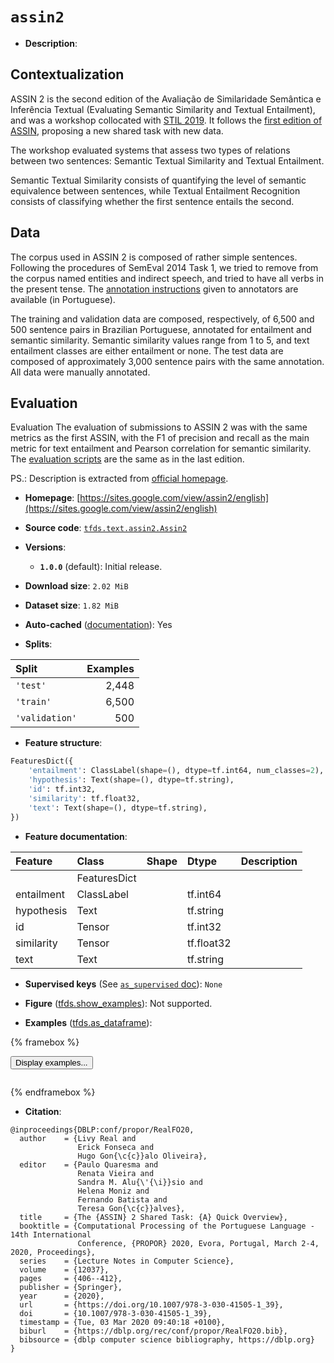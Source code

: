 <div itemscope itemtype="http://schema.org/Dataset">
  <div itemscope itemprop="includedInDataCatalog" itemtype="http://schema.org/DataCatalog">
    <meta itemprop="name" content="TensorFlow Datasets" />
  </div>
  <meta itemprop="name" content="assin2" />
  <meta itemprop="description" content="## Contextualization&#10;ASSIN 2 is the second edition of the Avaliação de Similaridade Semântica e&#10;Inferência Textual (Evaluating Semantic Similarity and Textual Entailment),&#10;and was a workshop collocated with [STIL 2019](http://www.google.com/url?q=http%3A%2F%2Fcomissoes.sbc.org.br%2Fce-pln%2Fstil2019%2F&amp;sa=D&amp;sntz=1&amp;usg=AFQjCNHN8DosAsJ-gd48TfkXFX5YD6xM7g). It follows the [first edition of ASSIN](http://www.google.com/url?q=http%3A%2F%2Fpropor2016.di.fc.ul.pt%2F%3Fpage_id%3D381&amp;sa=D&amp;sntz=1&amp;usg=AFQjCNHV7ySeNzH4k6MWKBLqO9yUkqiUqw),&#10;proposing a new shared task with new data.&#10;&#10;The workshop evaluated systems that assess two types of relations between&#10;two sentences: Semantic Textual Similarity and Textual Entailment.&#10;&#10;Semantic Textual Similarity consists of quantifying the level of semantic&#10;equivalence between sentences, while Textual Entailment Recognition consists of&#10;classifying whether the first sentence entails the second.&#10;&#10;## Data&#10;The corpus used in ASSIN 2 is composed of rather simple sentences. Following&#10;the procedures of SemEval 2014 Task 1, we tried to remove from the corpus named&#10;entities and indirect speech, and tried to have all verbs in the present tense.&#10;The [annotation instructions](https://drive.google.com/open?id=1aUPhywEHD0r_pxPiTqZwS0fRj-1Xda2w)&#10;given to annotators are available (in Portuguese).&#10;&#10;The training and validation data are composed, respectively, of 6,500 and 500&#10;sentence pairs in Brazilian Portuguese, annotated for entailment and&#10;semantic similarity. Semantic similarity values range from 1 to 5, and text&#10;entailment classes are either entailment or none. The test data are composed of&#10;approximately 3,000 sentence pairs with the same annotation. All data were&#10;manually annotated.&#10;&#10;## Evaluation&#10;Evaluation&#10;The evaluation of submissions to ASSIN 2 was with the same metrics as the first&#10;ASSIN, with the F1 of precision and recall as the main metric for text&#10;entailment and Pearson correlation for semantic similarity.&#10;The [evaluation scripts](https://github.com/erickrf/assin) are the same as in&#10;the last edition.&#10;&#10;PS.: Description is extracted from [official homepage](https://sites.google.com/view/assin2/english).&#10;&#10;To use this dataset:&#10;&#10;```python&#10;import tensorflow_datasets as tfds&#10;&#10;ds = tfds.load(&#x27;assin2&#x27;, split=&#x27;train&#x27;)&#10;for ex in ds.take(4):&#10;  print(ex)&#10;```&#10;&#10;See [the guide](https://www.tensorflow.org/datasets/overview) for more&#10;informations on [tensorflow_datasets](https://www.tensorflow.org/datasets).&#10;&#10;" />
  <meta itemprop="url" content="https://www.tensorflow.org/datasets/catalog/assin2" />
  <meta itemprop="sameAs" content="https://sites.google.com/view/assin2/english" />
  <meta itemprop="citation" content="@inproceedings{DBLP:conf/propor/RealFO20,&#10;  author    = {Livy Real and&#10;               Erick Fonseca and&#10;               Hugo Gon{\c{c}}alo Oliveira},&#10;  editor    = {Paulo Quaresma and&#10;               Renata Vieira and&#10;               Sandra M. Alu{\&#x27;{\i}}sio and&#10;               Helena Moniz and&#10;               Fernando Batista and&#10;               Teresa Gon{\c{c}}alves},&#10;  title     = {The {ASSIN} 2 Shared Task: {A} Quick Overview},&#10;  booktitle = {Computational Processing of the Portuguese Language - 14th International&#10;               Conference, {PROPOR} 2020, Evora, Portugal, March 2-4, 2020, Proceedings},&#10;  series    = {Lecture Notes in Computer Science},&#10;  volume    = {12037},&#10;  pages     = {406--412},&#10;  publisher = {Springer},&#10;  year      = {2020},&#10;  url       = {https://doi.org/10.1007/978-3-030-41505-1_39},&#10;  doi       = {10.1007/978-3-030-41505-1_39},&#10;  timestamp = {Tue, 03 Mar 2020 09:40:18 +0100},&#10;  biburl    = {https://dblp.org/rec/conf/propor/RealFO20.bib},&#10;  bibsource = {dblp computer science bibliography, https://dblp.org}&#10;}" />
</div>

# `assin2`


*   **Description**:

## Contextualization

ASSIN 2 is the second edition of the Avaliação de Similaridade Semântica e
Inferência Textual (Evaluating Semantic Similarity and Textual Entailment), and
was a workshop collocated with
[STIL 2019](http://www.google.com/url?q=http%3A%2F%2Fcomissoes.sbc.org.br%2Fce-pln%2Fstil2019%2F&sa=D&sntz=1&usg=AFQjCNHN8DosAsJ-gd48TfkXFX5YD6xM7g).
It follows the
[first edition of ASSIN](http://www.google.com/url?q=http%3A%2F%2Fpropor2016.di.fc.ul.pt%2F%3Fpage_id%3D381&sa=D&sntz=1&usg=AFQjCNHV7ySeNzH4k6MWKBLqO9yUkqiUqw),
proposing a new shared task with new data.

The workshop evaluated systems that assess two types of relations between two
sentences: Semantic Textual Similarity and Textual Entailment.

Semantic Textual Similarity consists of quantifying the level of semantic
equivalence between sentences, while Textual Entailment Recognition consists of
classifying whether the first sentence entails the second.

## Data

The corpus used in ASSIN 2 is composed of rather simple sentences. Following the
procedures of SemEval 2014 Task 1, we tried to remove from the corpus named
entities and indirect speech, and tried to have all verbs in the present tense.
The
[annotation instructions](https://drive.google.com/open?id=1aUPhywEHD0r_pxPiTqZwS0fRj-1Xda2w)
given to annotators are available (in Portuguese).

The training and validation data are composed, respectively, of 6,500 and 500
sentence pairs in Brazilian Portuguese, annotated for entailment and semantic
similarity. Semantic similarity values range from 1 to 5, and text entailment
classes are either entailment or none. The test data are composed of
approximately 3,000 sentence pairs with the same annotation. All data were
manually annotated.

## Evaluation

Evaluation The evaluation of submissions to ASSIN 2 was with the same metrics as
the first ASSIN, with the F1 of precision and recall as the main metric for text
entailment and Pearson correlation for semantic similarity. The
[evaluation scripts](https://github.com/erickrf/assin) are the same as in the
last edition.

PS.: Description is extracted from
[official homepage](https://sites.google.com/view/assin2/english).

*   **Homepage**:
    [https://sites.google.com/view/assin2/english](https://sites.google.com/view/assin2/english)

*   **Source code**:
    [`tfds.text.assin2.Assin2`](https://github.com/tensorflow/datasets/tree/master/tensorflow_datasets/text/assin2/assin2.py)

*   **Versions**:

    *   **`1.0.0`** (default): Initial release.

*   **Download size**: `2.02 MiB`

*   **Dataset size**: `1.82 MiB`

*   **Auto-cached**
    ([documentation](https://www.tensorflow.org/datasets/performances#auto-caching)):
    Yes

*   **Splits**:

Split          | Examples
:------------- | -------:
`'test'`       | 2,448
`'train'`      | 6,500
`'validation'` | 500

*   **Feature structure**:

```python
FeaturesDict({
    'entailment': ClassLabel(shape=(), dtype=tf.int64, num_classes=2),
    'hypothesis': Text(shape=(), dtype=tf.string),
    'id': tf.int32,
    'similarity': tf.float32,
    'text': Text(shape=(), dtype=tf.string),
})
```

*   **Feature documentation**:

Feature    | Class        | Shape | Dtype      | Description
:--------- | :----------- | :---- | :--------- | :----------
           | FeaturesDict |       |            |
entailment | ClassLabel   |       | tf.int64   |
hypothesis | Text         |       | tf.string  |
id         | Tensor       |       | tf.int32   |
similarity | Tensor       |       | tf.float32 |
text       | Text         |       | tf.string  |

*   **Supervised keys** (See
    [`as_supervised` doc](https://www.tensorflow.org/datasets/api_docs/python/tfds/load#args)):
    `None`

*   **Figure**
    ([tfds.show_examples](https://www.tensorflow.org/datasets/api_docs/python/tfds/visualization/show_examples)):
    Not supported.

*   **Examples**
    ([tfds.as_dataframe](https://www.tensorflow.org/datasets/api_docs/python/tfds/as_dataframe)):

<!-- mdformat off(HTML should not be auto-formatted) -->

{% framebox %}

<button id="displaydataframe">Display examples...</button>
<div id="dataframecontent" style="overflow-x:auto"></div>
<script>
const url = "https://storage.googleapis.com/tfds-data/visualization/dataframe/assin2-1.0.0.html";
const dataButton = document.getElementById('displaydataframe');
dataButton.addEventListener('click', async () => {
  // Disable the button after clicking (dataframe loaded only once).
  dataButton.disabled = true;

  const contentPane = document.getElementById('dataframecontent');
  try {
    const response = await fetch(url);
    // Error response codes don't throw an error, so force an error to show
    // the error message.
    if (!response.ok) throw Error(response.statusText);

    const data = await response.text();
    contentPane.innerHTML = data;
  } catch (e) {
    contentPane.innerHTML =
        'Error loading examples. If the error persist, please open '
        + 'a new issue.';
  }
});
</script>

{% endframebox %}

<!-- mdformat on -->

*   **Citation**:

```
@inproceedings{DBLP:conf/propor/RealFO20,
  author    = {Livy Real and
               Erick Fonseca and
               Hugo Gon{\c{c}}alo Oliveira},
  editor    = {Paulo Quaresma and
               Renata Vieira and
               Sandra M. Alu{\'{\i}}sio and
               Helena Moniz and
               Fernando Batista and
               Teresa Gon{\c{c}}alves},
  title     = {The {ASSIN} 2 Shared Task: {A} Quick Overview},
  booktitle = {Computational Processing of the Portuguese Language - 14th International
               Conference, {PROPOR} 2020, Evora, Portugal, March 2-4, 2020, Proceedings},
  series    = {Lecture Notes in Computer Science},
  volume    = {12037},
  pages     = {406--412},
  publisher = {Springer},
  year      = {2020},
  url       = {https://doi.org/10.1007/978-3-030-41505-1_39},
  doi       = {10.1007/978-3-030-41505-1_39},
  timestamp = {Tue, 03 Mar 2020 09:40:18 +0100},
  biburl    = {https://dblp.org/rec/conf/propor/RealFO20.bib},
  bibsource = {dblp computer science bibliography, https://dblp.org}
}
```

